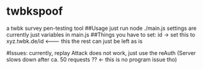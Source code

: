 # twbkspoof
a twbk survey pen-testing tool
##Usage
just run node ./main.js
settings are currently just variables in main.js
##Things you have to set:
id -> set this to xyz.twbk.de/id <--- this
the rest can just be left as is

#Issues:
currently, replay Attack does not work, just use the reAuth (Server slows down after ca. 50 requests ?? <- this is no program issue tho) 
